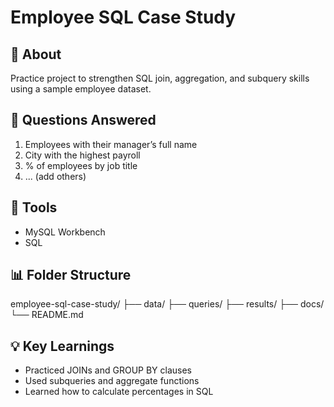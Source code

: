 # Employee SQL Case Study

## 📘 About
Practice project to strengthen SQL join, aggregation, and subquery skills using a sample employee dataset.

## 🧾 Questions Answered
1. Employees with their manager’s full name  
2. City with the highest payroll  
3. % of employees by job title  
4. ... (add others)

## 🧰 Tools
- MySQL Workbench
- SQL

## 📊 Folder Structure

employee-sql-case-study/
├── data/
├── queries/
├── results/
├── docs/
└── README.md

## 💡 Key Learnings
- Practiced JOINs and GROUP BY clauses
- Used subqueries and aggregate functions
- Learned how to calculate percentages in SQL